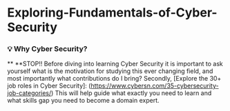 # Exploring-Fundamentals-of-Cyber-Security
### :bulb: Why Cyber Security?
** **STOP!! Before diving into learning Cyber Security it is important to ask yourself what is the motivation for studying this ever changing field, and most importantly what contributions do I bring?
Secondly, [Explore the 30+ job roles in Cyber Security]: (https://www.cybersn.com/35-cybersecurity-job-categories/) This will help guide what exactly you need to learn and what skills gap you need to become a domain expert. 
